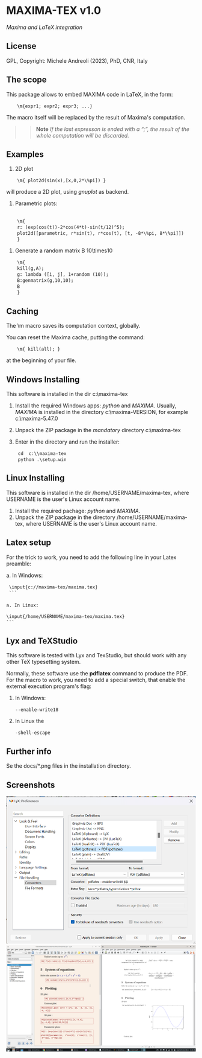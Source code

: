 MAXIMA-TEX v1.0
===========================
*Maxima and LaTeX integration*

License
------
GPL, Copyright: Michele Andreoli (2023), PhD, CNR, Italy

The scope
-------------------

This package allows to embed MAXIMA code in LaTeX, in the form:

```
	\m{expr1; expr2; expr3; ...}

```

The macro itself will be replaced by the result of Maxima's computation.

>> **Note** *If the last expresson is ended with a “;”, the result of the whole computation will be discarded.*

Examples
-----------

1. 2D plot

```
	\m{ plot2d(sin(x),[x,0,2*\%pi]) }
```
will produce a 2D plot, using *gnuplot* as backend.


1. Parametric plots:

```

	\m{
	r: (exp(cos(t))-2*cos(4*t)-sin(t/12)^5); 
	plot2d([parametric, r*sin(t), r*cos(t), [t, -8*\%pi, 8*\%pi]])
	}
```

1. Generate a random matrix B 10\times10

```
	\m{
	kill(g,A);
	g: lambda ([i, j], 1+random (10));
	B:genmatrix(g,10,10); 
	B
	}
```


Caching
--------

The \\m macro saves its computation context, globally.

You can reset the Maxima cache, putting the command:

```
	\m{ kill(all); }
```
at the beginning of your file.


Windows Installing
-----------

This software is installed in the dir  c:\\maxima-tex

1. Install the required Windows apps: *python* and *MAXIMA*.  Usually, *MAXIMA* is installed
   in the directory c:\\maxima-VERSION, for example c:\\maxima-5.47.0
1. Unpack the ZIP package in the *mandatory* directory  c:\\maxima-tex
1. Enter in the directory and run the installer:

   ```
	cd  c:\\maxima-tex
	python .\setup.win
   ```

Linux Installing
-----------

This software is installed in the dir /home/USERNAME/maxima-tex, where USERNAME is the user's Linux account name.

1. Install the required pachage: *python* and *MAXIMA*. 
1. Unpack the ZIP package in the directory  /home/USERNAME/maxima-tex,
   where USERNAME is the user's Linux account name.


Latex setup
------------


For the trick to work, you need to add the following line in your Latex preamble:

a. In Windows:


   ```
	\input{c://maxima-tex/maxima.tex}
	```

a. In Linux:

   ```
	\input{/home/USERNAME/maxima-tex/maxima.tex}
	```

Lyx and TeXStudio
----------------

This software is tested with Lyx and TexStudio, but should work with any other TeX typesetting system.

Normally, these software use the **pdflatex** command to produce the PDF. For the macro to work, you need to add a special switch, that enable the external execution program's flag:

1. In Windows: 
   ```
   --enable-write18
   ```
1. In Linux the 
   ```
   -shell-escape
   ```

Further info
--------------

Se the docs/*.png files in the installation directory.

Screenshots
--------------


![lyx working](win-lyx-setup.png)
![lyx working](lyx-working.png)

